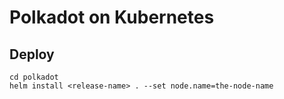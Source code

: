 # Polkadot on Kubernetes

## Deploy
```
cd polkadot
helm install <release-name> . --set node.name=the-node-name
```

